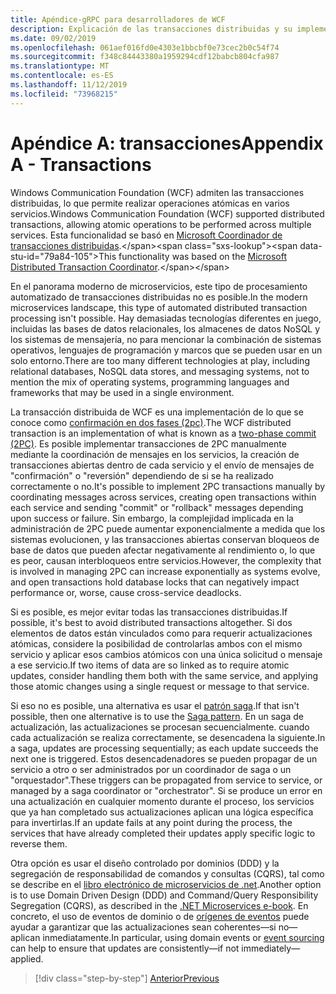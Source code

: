 ```yaml
---
title: Apéndice-gRPC para desarrolladores de WCF
description: Explicación de las transacciones distribuidas y su implementación en arquitecturas de microservicios modernas.
ms.date: 09/02/2019
ms.openlocfilehash: 061aef016fd0e4303e1bbcbf0e73cec2b0c54f74
ms.sourcegitcommit: f348c84443380a1959294cdf12babcb804cfa987
ms.translationtype: MT
ms.contentlocale: es-ES
ms.lasthandoff: 11/12/2019
ms.locfileid: "73968215"
---
```

# <a name="appendix-a---transactions"></a><span data-ttu-id="79a84-103">Apéndice A: transacciones</span><span class="sxs-lookup"><span data-stu-id="79a84-103">Appendix A - Transactions</span></span>

<span data-ttu-id="79a84-104">Windows Communication Foundation (WCF) admiten las transacciones distribuidas, lo que permite realizar operaciones atómicas en varios servicios.</span><span class="sxs-lookup"><span data-stu-id="79a84-104">Windows Communication Foundation (WCF) supported distributed transactions, allowing atomic operations to be performed across multiple services.</span></span> <span data-ttu-id="79a84-105">Esta funcionalidad se basó en [Microsoft Coordinador de transacciones distribuidas](https://docs.microsoft.com/previous-versions/windows/desktop/ms684146(v=vs.85)).</span><span class="sxs-lookup"><span data-stu-id="79a84-105">This functionality was based on the [Microsoft Distributed Transaction Coordinator](https://docs.microsoft.com/previous-versions/windows/desktop/ms684146(v=vs.85)).</span></span>

<span data-ttu-id="79a84-106">En el panorama moderno de microservicios, este tipo de procesamiento automatizado de transacciones distribuidas no es posible.</span><span class="sxs-lookup"><span data-stu-id="79a84-106">In the modern microservices landscape, this type of automated distributed transaction processing isn't possible.</span></span> <span data-ttu-id="79a84-107">Hay demasiadas tecnologías diferentes en juego, incluidas las bases de datos relacionales, los almacenes de datos NoSQL y los sistemas de mensajería, no para mencionar la combinación de sistemas operativos, lenguajes de programación y marcos que se pueden usar en un solo entorno.</span><span class="sxs-lookup"><span data-stu-id="79a84-107">There are too many different technologies at play, including relational databases, NoSQL data stores, and messaging systems, not to mention the mix of operating systems, programming languages and frameworks that may be used in a single environment.</span></span>

<span data-ttu-id="79a84-108">La transacción distribuida de WCF es una implementación de lo que se conoce como [confirmación en dos fases (2pc)](https://en.wikipedia.org/wiki/Two-phase_commit_protocol).</span><span class="sxs-lookup"><span data-stu-id="79a84-108">The WCF distributed transaction is an implementation of what is known as a [two-phase commit (2PC)](https://en.wikipedia.org/wiki/Two-phase_commit_protocol).</span></span> <span data-ttu-id="79a84-109">Es posible implementar transacciones de 2PC manualmente mediante la coordinación de mensajes en los servicios, la creación de transacciones abiertas dentro de cada servicio y el envío de mensajes de "confirmación" o "reversión" dependiendo de si se ha realizado correctamente o no.</span><span class="sxs-lookup"><span data-stu-id="79a84-109">It's possible to implement 2PC transactions manually by coordinating messages across services, creating open transactions within each service and sending "commit" or "rollback" messages depending upon success or failure.</span></span> <span data-ttu-id="79a84-110">Sin embargo, la complejidad implicada en la administración de 2PC puede aumentar exponencialmente a medida que los sistemas evolucionen, y las transacciones abiertas conservan bloqueos de base de datos que pueden afectar negativamente al rendimiento o, lo que es peor, causan interbloqueos entre servicios.</span><span class="sxs-lookup"><span data-stu-id="79a84-110">However, the complexity that is involved in managing 2PC can increase exponentially as systems evolve, and open transactions hold database locks that can negatively impact performance or, worse, cause cross-service deadlocks.</span></span>

<span data-ttu-id="79a84-111">Si es posible, es mejor evitar todas las transacciones distribuidas.</span><span class="sxs-lookup"><span data-stu-id="79a84-111">If possible, it's best to avoid distributed transactions altogether.</span></span> <span data-ttu-id="79a84-112">Si dos elementos de datos están vinculados como para requerir actualizaciones atómicas, considere la posibilidad de controlarlas ambos con el mismo servicio y aplicar esos cambios atómicos con una única solicitud o mensaje a ese servicio.</span><span class="sxs-lookup"><span data-stu-id="79a84-112">If two items of data are so linked as to require atomic updates, consider handling them both with the same service, and applying those atomic changes using a single request or message to that service.</span></span>

<span data-ttu-id="79a84-113">Si eso no es posible, una alternativa es usar el [patrón saga](https://microservices.io/patterns/data/saga.html).</span><span class="sxs-lookup"><span data-stu-id="79a84-113">If that isn't possible, then one alternative is to use the [Saga pattern](https://microservices.io/patterns/data/saga.html).</span></span> <span data-ttu-id="79a84-114">En un saga de actualización, las actualizaciones se procesan secuencialmente. cuando cada actualización se realiza correctamente, se desencadena la siguiente.</span><span class="sxs-lookup"><span data-stu-id="79a84-114">In a saga, updates are processing sequentially; as each update succeeds the next one is triggered.</span></span> <span data-ttu-id="79a84-115">Estos desencadenadores se pueden propagar de un servicio a otro o ser administrados por un coordinador de saga o un "orquestador".</span><span class="sxs-lookup"><span data-stu-id="79a84-115">These triggers can be propagated from service to service, or managed by a saga coordinator or "orchestrator".</span></span> <span data-ttu-id="79a84-116">Si se produce un error en una actualización en cualquier momento durante el proceso, los servicios que ya han completado sus actualizaciones aplican una lógica específica para invertirlas.</span><span class="sxs-lookup"><span data-stu-id="79a84-116">If an update fails at any point during the process, the services that have already completed their updates apply specific logic to reverse them.</span></span>

<span data-ttu-id="79a84-117">Otra opción es usar el diseño controlado por dominios (DDD) y la segregación de responsabilidad de comandos y consultas (CQRS), tal como se describe en el [libro electrónico de microservicios de .net](https://docs.microsoft.com/dotnet/architecture/microservices/microservice-ddd-cqrs-patterns/).</span><span class="sxs-lookup"><span data-stu-id="79a84-117">Another option is to use Domain Driven Design (DDD) and Command/Query Responsibility Segregation (CQRS), as described in the [.NET Microservices e-book](https://docs.microsoft.com/dotnet/architecture/microservices/microservice-ddd-cqrs-patterns/).</span></span> <span data-ttu-id="79a84-118">En concreto, el uso de eventos de dominio o de [orígenes de eventos](https://martinfowler.com/eaaDev/EventSourcing.html) puede ayudar a garantizar que las actualizaciones sean coherentes&mdash;si no&mdash;aplican inmediatamente.</span><span class="sxs-lookup"><span data-stu-id="79a84-118">In particular, using domain events or [event sourcing](https://martinfowler.com/eaaDev/EventSourcing.html) can help to ensure that updates are consistently&mdash;if not immediately&mdash;applied.</span></span>

>[!div class="step-by-step"]
>[<span data-ttu-id="79a84-119">Anterior</span><span class="sxs-lookup"><span data-stu-id="79a84-119">Previous</span></span>](application-performance-management.md)
